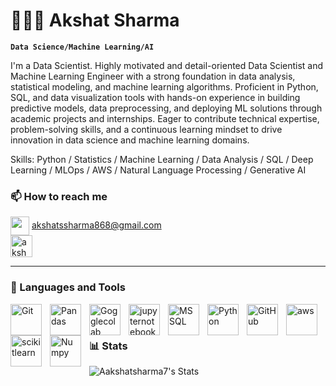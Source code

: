 
# 👩🏻‍💻 Akshat Sharma

**`Data Science/Machine Learning/AI `**

I'm a Data Scientist. Highly motivated and detail-oriented Data Scientist and Machine Learning Engineer with a strong foundation in data analysis, statistical modeling, and machine learning algorithms. Proficient in Python, SQL, and data visualization tools with hands-on experience in building predictive models, data preprocessing, and deploying ML solutions through academic projects and internships. Eager to contribute technical expertise, problem-solving skills, and a continuous learning mindset to drive innovation in data science and machine learning domains.

Skills: Python / Statistics / Machine Learning / Data Analysis / SQL / Deep Learning / MLOps / AWS / Natural Language Processing / Generative AI
### 📫 How to reach me 
 <img align="center" src="https://github.com/user-attachments/assets/218a7391-9aba-431f-9ba9-ad9818cb336d" height="30" width="30" /> akshatssharma868@gmail.com </br>
<a href="https://www.linkedin.com/in/akshat-sharma-45b314276/" target=""><img align="center" src="https://cdn.jsdelivr.net/gh/devicons/devicon@latest/icons/linkedin/linkedin-original.svg" alt="akshat sharma" height="35" width="35" /></a>
          
---

### 🧰 Languages and Tools

<img align="left" alt="Git" width="50px" style="padding-right:10px;" src="https://cdn.jsdelivr.net/gh/devicons/devicon@latest/icons/git/git-plain-wordmark.svg" />
<img align="left" alt="Pandas" width="50px" style="padding-right:10px;" src="https://cdn.jsdelivr.net/gh/devicons/devicon@latest/icons/pandas/pandas-original-wordmark.svg" />
<img align="left" alt="Gogglecolab" width="50px" style="padding-right:10px;" src="https://cdn.jsdelivr.net/gh/devicons/devicon@latest/icons/googlecolab/googlecolab-original.svg" />        
<img align="left" alt="jupyternotebook" width="50px" style="padding-right:10px;" src="https://cdn.jsdelivr.net/gh/devicons/devicon@latest/icons/jupyter/jupyter-original-wordmark.svg" />        
<img align="left" alt="MSSQL" width="50px" style="padding-right:10px;" src="https://cdn.jsdelivr.net/gh/devicons/devicon@latest/icons/microsoftsqlserver/microsoftsqlserver-original-wordmark.svg" />          
<img align="left" alt="Python" width="50px" style="padding-right:10px;" src="https://cdn.jsdelivr.net/gh/devicons/devicon@latest/icons/python/python-plain-wordmark.svg" />
<img align="left" alt="GitHub" width="50px" style="padding-right:10px;" src="https://cdn.jsdelivr.net/gh/devicons/devicon@latest/icons/github/github-original-wordmark.svg" />
<img align="left" alt="aws" width="50px" style="padding-right:10px;" src="https://cdn.jsdelivr.net/gh/devicons/devicon@latest/icons/amazonwebservices/amazonwebservices-original-wordmark.svg" />
<img align="left" alt="scikitlearn" width="50px" style="padding-right:10px;" src="https://cdn.jsdelivr.net/gh/devicons/devicon@latest/icons/scikitlearn/scikitlearn-original.svg" />
<img align="left" alt="Numpy" width="50px" style="padding-right:10px;" src="https://cdn.jsdelivr.net/gh/devicons/devicon@latest/icons/numpy/numpy-original-wordmark.svg" />
          
<br />

#


#

### 📊 Stats

<!--![Forrest's GitHub stats](https://github-readme-stats.vercel.app/api?username=forrestknight&show_icons=true&theme=gruvbox)-->

![Aakshatsharma7's Stats](https://github-readme-stats.vercel.app/api?username=Aakshatsharma7&theme=buefy&show_icons=true&hide_border=true&count_private=true)

#
<!--
<details>
 <summary><h3>👨‍💻 Forrest's Coding Journey</h3></summary>
   I started my coding journey as a naive computer science student with a passion to learn everything I could about this programming world - code, unix, linux, theory. And all the while, teaching myself iOS development with a dream to build my own app, but that soon got overshadowed by my desire to excel in Java. A desire that landed me a full-stack software engineering job upon graduation. However, I had another desire I had been pursuing throughout this time - YouTube content creation. I eventually ended up quitting my software engineering job to pursue YouTube full-time, and that has been my focus ever since. But there's something that's always bothered me about my journey - abandoning my dream of building my own app to pursue the safe route, a job. Now I've already taken the leap away from that safety net into this uncomfortable, unexplored world that it being a creator. And it worked out, but again, it became comfortable. It's easier to create a video than go out on a ledge and build my own product. I do have to eat, at the end of the day, but I think it's time. It's time to get uncomfortable again. I have a burning desire to get back on the horse, and fulfill that dream younger me had of building my own app, my own product. And in order to do that, I'll be implmementing a few measures to streamline my YouTube content to focus more time on fulfilling that dream - a dream that I'll be ready to tackle in 2023 due to the measure I'm putting in place now until the end of 2022. Don't wait up, because I'm coming.
-->
